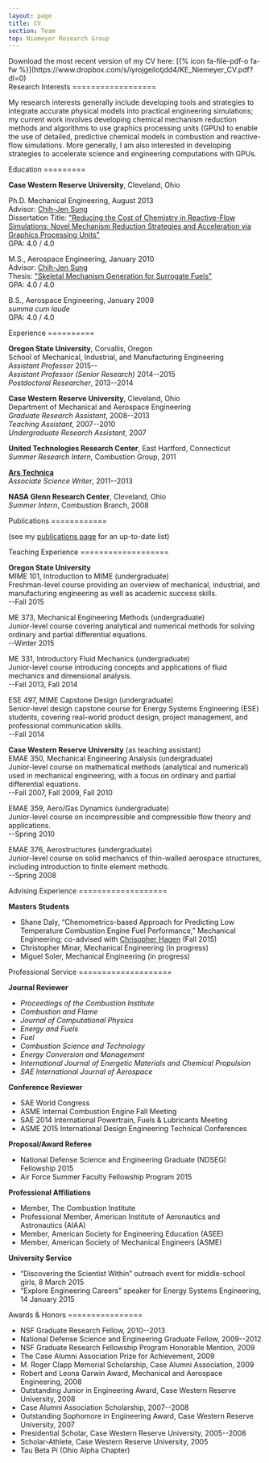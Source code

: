 ```yaml
---
layout: page
title: CV
section: Team
top: Niemeyer Research Group
---
```


<div class="section">
Download the most recent version of my CV here: [{% icon fa-file-pdf-o fa-fw %}](https://www.dropbox.com/s/iyrojgeilotjdd4/KE_Niemeyer_CV.pdf?dl=0)
</div>

<div class="section">
Research Interests
==================

My research interests generally include developing tools and strategies to integrate accurate physical models into practical engineering simulations; my current work involves developing chemical mechanism reduction methods and algorithms to use graphics processing units (GPUs) to enable the use of detailed, predictive chemical models in combustion and reactive-flow simulations. More generally, I am also interested in developing strategies to accelerate science and engineering computations with GPUs.
</div>

<div class="section">
Education
=========

**Case Western Reserve University**, Cleveland, Ohio

Ph.D. Mechanical Engineering, August 2013  
Advisor: [Chih-Jen Sung](http://www.engr.uconn.edu/me/cms/people/87-chihsung)  
Dissertation Title: ["Reducing the Cost of Chemistry in Reactive-Flow Simulations: Novel Mechanism Reduction Strategies and Acceleration via Graphics Processing Units"](/assets/pubs/KE-Niemeyer-dissertation.pdf)  
GPA: 4.0 / 4.0

M.S., Aerospace Engineering, January 2010  
Advisor: [Chih-Jen Sung](http://www.engr.uconn.edu/me/cms/people/87-chihsung)  
Thesis: ["Skeletal Mechanism Generation for Surrogate Fuels"](/assets/pubs/Niemeyer_thesis.pdf)  
GPA: 4.0 / 4.0

B.S., Aerospace Engineering, January 2009  
*summa cum laude*  
GPA: 4.0 / 4.0

</div>

<div class="section">
Experience
==========

**Oregon State University**, Corvallis, Oregon  
School of Mechanical, Industrial, and Manufacturing Engineering  
*Assistant Professor* 2015--  
*Assistant Professor (Senior Research)* 2014--2015  
*Postdoctoral Researcher*, 2013--2014  


**Case Western Reserve University**, Cleveland, Ohio  
Department of Mechanical and Aerospace Engineering  
*Graduate Research Assistant*, 2008--2013  
*Teaching Assistant*, 2007--2010  
*Undergraduate Research Assistant*, 2007  


**United Technologies Research Center**, East Hartford, Connecticut  
*Summer Research Intern*, Combustion Group, 2011  


**[Ars Technica](http://arstechnica.com/)**  
*Associate Science Writer*, 2011--2013  


**NASA Glenn Research Center**, Cleveland, Ohio  
*Summer Intern*, Combustion Branch, 2008  


</div>

<div class="section">
Publications
============

(see my [publications page](/pubs/) for an up-to-date list)

</div>

<div class="section">
Teaching Experience
===================

**Oregon State University**  
MIME 101, Introduction to MIME (undergraduate)  
Freshman-level course providing an overview of mechanical, industrial, and manufacturing engineering as well as academic success skills.  
--Fall 2015  

ME 373, Mechanical Engineering Methods (undergraduate)  
Junior-level course covering analytical and numerical methods for solving ordinary and partial differential equations.  
--Winter 2015  

ME 331, Introductory Fluid Mechanics (undergraduate)  
Junior-level course introducing concepts and applications of fluid mechanics and dimensional analysis.  
--Fall 2013, Fall 2014  

ESE 497, MIME Capstone Design (undergraduate)  
Senior-level design capstone course for Energy Systems Engineering (ESE) students, covering real-world product design, project management, and professional communication skills.  
--Fall 2014  

**Case Western Reserve University** (as teaching assistant)  
EMAE 350, Mechanical Engineering Analysis (undergraduate)  
Junior-level course on mathematical methods (analytical and numerical) used in mechanical engineering, with a focus on ordinary and partial differential equations.  
--Fall 2007, Fall 2009, Fall 2010  

EMAE 359, Aero/Gas Dynamics (undergraduate)  
Junior-level course on incompressible and compressible flow theory and applications.  
--Spring 2010  

EMAE 376, Aerostructures (undergraduate)  
Junior-level course on solid mechanics of thin-walled aerospace structures, including introduction to finite element methods.  
--Spring 2008  

</div>

<div class="section">
Advising Experience
===================

**Masters Students**

 * Shane Daly, “Chemometrics-based Approach for Predicting Low Temperature Combustion Engine Fuel Performance,” Mechanical Engineering; co-advised with [Chrisopher Hagen](http://osucascades.edu/energy-systems-lab) (Fall 2015)
 * Christopher Minar, Mechanical Engineering (in progress)
 * Miguel Soler, Mechanical Engineering (in progress)

</div>

<div class="section">
Professional Service
====================

**Journal Reviewer**

 * *Proceedings of the Combustion Institute*
 * *Combustion and Flame*
 * *Journal of Computational Physics*
 * *Energy and Fuels*
 * *Fuel*
 * *Combustion Science and Technology*
 * *Energy Conversion and Management*
 * *International Journal of Energetic Materials and Chemical Propulsion*
 * *SAE International Journal of Aerospace*

**Conference Reviewer**

 * SAE World Congress
 * ASME Internal Combustion Engine Fall Meeting
 * SAE 2014 International Powertrain, Fuels & Lubricants Meeting
 * ASME 2015 International Design Engineering Technical Conferences

**Proposal/Award Referee**

 * National Defense Science and Engineering Graduate (NDSEG) Fellowship 2015
 * Air Force Summer Faculty Fellowship Program 2015

**Professional Affiliations**

 * Member, The Combustion Institute
 * Professional Member, American Institute of Aeronautics and Astronautics (AIAA)
 * Member, American Society for Engineering Education (ASEE)
 * Member, American Society of Mechanical Engineers (ASME)

**University Service**

 * “Discovering the Scientist Within” outreach event for middle-school girls, 8 March 2015
 * “Explore Engineering Careers” speaker for Energy Systems Engineering, 14 January 2015

</div>

<div class="section">
Awards & Honors
================

- NSF Graduate Research Fellow, 2010--2013
- National Defense Science and Engineering Graduate Fellow, 2009--2012
- NSF Graduate Research Fellowship Program Honorable Mention, 2009
- The Case Alumni Association Prize for Achievement, 2009
- M. Roger Clapp Memorial Scholarship, Case Alumni Association, 2009
- Robert and Leona Garwin Award, Mechanical and Aerospace Engineering, 2008
- Outstanding Junior in Engineering Award, Case Western Reserve University, 2008
- Case Alumni Association Scholarship, 2007--2008
- Outstanding Sophomore in Engineering Award, Case Western Reserve University, 2007
- Presidential Scholar, Case Western Reserve University, 2005--2008
- Scholar-Athlete, Case Western Reserve University, 2005
- Tau Beta Pi (Ohio Alpha Chapter)

</div>
